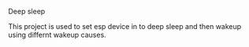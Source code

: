 Deep sleep 

This project is used to set esp device in to deep sleep and then wakeup using differnt wakeup causes.
